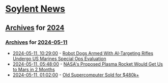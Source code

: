 # [Soylent News](../../../README.md)

## [Archives](../../index.md) for [2024](../index.md)

### [Archives](../../index.md) for [2024-05-11](index.md)

* [2024-05-11, 10:29:00](https://soylentnews.org/article.pl?sid=24/05/10/1751211&from=rss) - [Robot Dogs Armed With AI-Targeting Rifles Undergo US Marines Special Ops Evaluation](https://soylentnews.org/article.pl?sid=24/05/10/1751211&from=rss)
* [2024-05-11, 05:48:00](https://soylentnews.org/article.pl?sid=24/05/10/1740200&from=rss) - [NASA's Proposed Plasma Rocket Would Get Us to Mars in 2 Months](https://soylentnews.org/article.pl?sid=24/05/10/1740200&from=rss)
* [2024-05-11, 01:02:00](https://soylentnews.org/article.pl?sid=24/05/10/1735220&from=rss) - [Old Supercomputer Sold for $480k+](https://soylentnews.org/article.pl?sid=24/05/10/1735220&from=rss)
